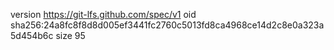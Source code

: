 version https://git-lfs.github.com/spec/v1
oid sha256:24a8fc8f8d8d005ef3441fc2760c5013fd8ca4968ce14d2c8e0a323a5d454b6c
size 95

